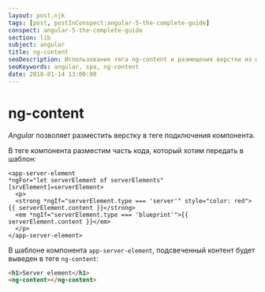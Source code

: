 ```yaml
---
layout: post.njk
tags: [post, postInConspect:angular-5-the-complete-guide]
conspect: angular-5-the-complete-guide
section: lib
subject: angular
title: ng-content
seoDescription: Использование тега ng-content и размещения верстки из шаблона в теге вызова компонента в Angular5.
seoKeywords: angular, spa, ng-content
date: 2018-01-14 13:00:00
---
```

# ng-content

*Angular* позволяет разместить верстку в теге подключения компонента.

В теге компонента разместим часть кода, который хотим передать в шаблон:

```html/3-6
<app-server-element 
*ngFor="let serverElement of serverElements"
[srvElement]=serverElement>
  <p>
  <strong *ngIf="serverElement.type === 'server'" style="color: red">{{ serverElement.content }}</strong>
  <em *ngIf="serverElement.type === 'blueprint'">{{ serverElement.content }}</em>
  </p>
</app-server-element>
```

В шаблоне компонента `app-server-element`, подсвеченный контент будет выведен в теге `ng-content`:

```html
<h1>Server element</h1>
<ng-content></ng-content>
```